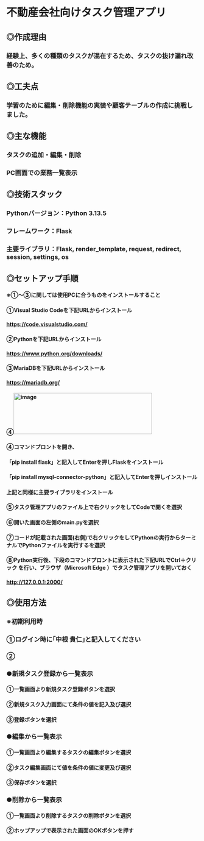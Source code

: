 # 不動産会社向けタスク管理アプリ
## ◎作成理由
### 経験上、多くの種類のタスクが混在するため、タスクの抜け漏れ改善のため。
##
## ◎工夫点
### 学習のために編集・削除機能の実装や顧客テーブルの作成に挑戦しました。
## 
## ◎主な機能
### タスクの追加・編集・削除
### PC画面での業務一覧表示
## 
## ◎技術スタック
### Pythonバージョン：Python 3.13.5
### フレームワーク：Flask
### 主要ライブラリ：Flask, render_template, request, redirect, session, settings, os
## 
## ◎セットアップ手順
#### ※①～③に関しては使用PCに合うものをインストールすること 
#### ①Visual Studio Codeを下記URLからインストール 
####  https://code.visualstudio.com/ 
#### ②Pythonを下記URLからインストール 
####  https://www.python.org/downloads/ 
#### ③MariaDBを下記URLからインストール 
####  https://mariadb.org/ 
#### ④<img width="363" height="108" alt="image" src="https://github.com/user-attachments/assets/0baeb5b4-1cda-4e8e-9024-ac97f943f8ad" />

#### ④コマンドプロントを開き、
#### 「pip install flask」と記入してEnterを押しFlaskをインストール
#### 「pip install mysql-connector-python」と記入してEnterを押しインストール
####  上記と同様に主要ライブラリをインストール
#### ⑤タスク管理アプリのファイル上で右クリックをしてCodeで開くを選択 
#### ⑥開いた画面の左側のmain.pyを選択 
#### ⑦コードが記載された画面(右側)で右クリックをしてPythonの実行からターミナルでPythonファイルを実行するを選択 
#### ⑧Python実行後、下段のコマンドプロントに表示された下記URLでCtrl＋クリック を行い、ブラウザ（Microsoft Edge ）でタスク管理アプリを開いておく
#### http://127.0.0.1:2000/ 
## 
## ◎使用方法
### ※初期利用時
### ①ログイン時に｢中根 貴仁｣と記入してください
### ②
### ●新規タスク登録から一覧表示 
#### ①一覧画面より新規タスク登録ボタンを選択 
#### ②新規タスク入力画面にて条件の値を記入及び選択 
#### ③登録ボタンを選択 
### ●編集から一覧表示 
#### ①一覧画面より編集するタスクの編集ボタンを選択 
#### ②タスク編集画面にて値を条件の値に変更及び選択 
#### ③保存ボタンを選択 
### ●削除から一覧表示 
#### ①一覧画面より削除するタスクの削除ボタンを選択 
#### ②ホップアップで表示された画面のOKボタンを押す 

   
